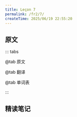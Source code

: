 ```yaml
---
title: Leçon 7
permalink: /fr2/7/
createTime: 2025/06/19 22:55:20
---
```


## 原文

::: tabs

@tab 原文

@tab 翻译

@tab 单词表

:::

## 精读笔记